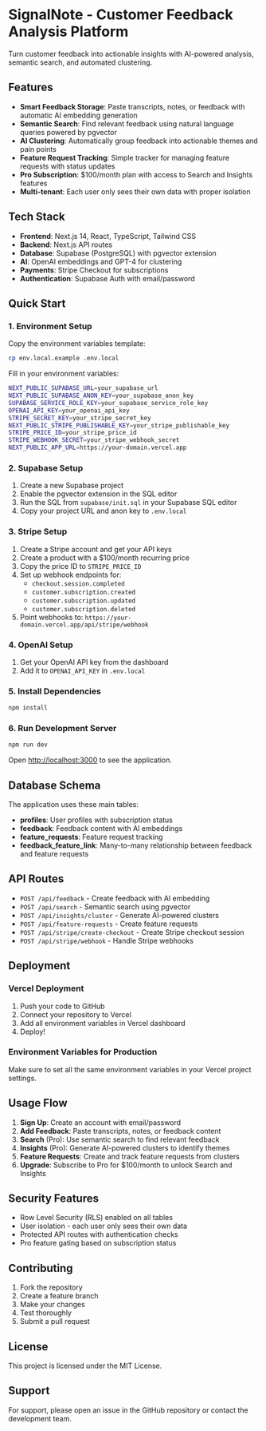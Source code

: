 # SignalNote - Customer Feedback Analysis Platform

Turn customer feedback into actionable insights with AI-powered analysis, semantic search, and automated clustering.

## Features

- **Smart Feedback Storage**: Paste transcripts, notes, or feedback with automatic AI embedding generation
- **Semantic Search**: Find relevant feedback using natural language queries powered by pgvector
- **AI Clustering**: Automatically group feedback into actionable themes and pain points
- **Feature Request Tracking**: Simple tracker for managing feature requests with status updates
- **Pro Subscription**: $100/month plan with access to Search and Insights features
- **Multi-tenant**: Each user only sees their own data with proper isolation

## Tech Stack

- **Frontend**: Next.js 14, React, TypeScript, Tailwind CSS
- **Backend**: Next.js API routes
- **Database**: Supabase (PostgreSQL) with pgvector extension
- **AI**: OpenAI embeddings and GPT-4 for clustering
- **Payments**: Stripe Checkout for subscriptions
- **Authentication**: Supabase Auth with email/password

## Quick Start

### 1. Environment Setup

Copy the environment variables template:

```bash
cp env.local.example .env.local
```

Fill in your environment variables:

```bash
NEXT_PUBLIC_SUPABASE_URL=your_supabase_url
NEXT_PUBLIC_SUPABASE_ANON_KEY=your_supabase_anon_key
SUPABASE_SERVICE_ROLE_KEY=your_supabase_service_role_key
OPENAI_API_KEY=your_openai_api_key
STRIPE_SECRET_KEY=your_stripe_secret_key
NEXT_PUBLIC_STRIPE_PUBLISHABLE_KEY=your_stripe_publishable_key
STRIPE_PRICE_ID=your_stripe_price_id
STRIPE_WEBHOOK_SECRET=your_stripe_webhook_secret
NEXT_PUBLIC_APP_URL=https://your-domain.vercel.app
```

### 2. Supabase Setup

1. Create a new Supabase project
2. Enable the pgvector extension in the SQL editor
3. Run the SQL from `supabase/init.sql` in your Supabase SQL editor
4. Copy your project URL and anon key to `.env.local`

### 3. Stripe Setup

1. Create a Stripe account and get your API keys
2. Create a product with a $100/month recurring price
3. Copy the price ID to `STRIPE_PRICE_ID`
4. Set up webhook endpoints for:
   - `checkout.session.completed`
   - `customer.subscription.created`
   - `customer.subscription.updated`
   - `customer.subscription.deleted`
5. Point webhooks to: `https://your-domain.vercel.app/api/stripe/webhook`

### 4. OpenAI Setup

1. Get your OpenAI API key from the dashboard
2. Add it to `OPENAI_API_KEY` in `.env.local`

### 5. Install Dependencies

```bash
npm install
```

### 6. Run Development Server

```bash
npm run dev
```

Open [http://localhost:3000](http://localhost:3000) to see the application.

## Database Schema

The application uses these main tables:

- **profiles**: User profiles with subscription status
- **feedback**: Feedback content with AI embeddings
- **feature_requests**: Feature request tracking
- **feedback_feature_link**: Many-to-many relationship between feedback and feature requests

## API Routes

- `POST /api/feedback` - Create feedback with AI embedding
- `POST /api/search` - Semantic search using pgvector
- `POST /api/insights/cluster` - Generate AI-powered clusters
- `POST /api/feature-requests` - Create feature requests
- `POST /api/stripe/create-checkout` - Create Stripe checkout session
- `POST /api/stripe/webhook` - Handle Stripe webhooks

## Deployment

### Vercel Deployment

1. Push your code to GitHub
2. Connect your repository to Vercel
3. Add all environment variables in Vercel dashboard
4. Deploy!

### Environment Variables for Production

Make sure to set all the same environment variables in your Vercel project settings.

## Usage Flow

1. **Sign Up**: Create an account with email/password
2. **Add Feedback**: Paste transcripts, notes, or feedback content
3. **Search** (Pro): Use semantic search to find relevant feedback
4. **Insights** (Pro): Generate AI-powered clusters to identify themes
5. **Feature Requests**: Create and track feature requests from clusters
6. **Upgrade**: Subscribe to Pro for $100/month to unlock Search and Insights

## Security Features

- Row Level Security (RLS) enabled on all tables
- User isolation - each user only sees their own data
- Protected API routes with authentication checks
- Pro feature gating based on subscription status

## Contributing

1. Fork the repository
2. Create a feature branch
3. Make your changes
4. Test thoroughly
5. Submit a pull request

## License

This project is licensed under the MIT License.

## Support

For support, please open an issue in the GitHub repository or contact the development team. 